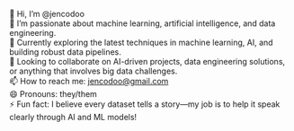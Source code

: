👋 Hi, I’m @jencodoo  
👀 I’m passionate about machine learning, artificial intelligence, and data engineering.  
🌱 Currently exploring the latest techniques in machine learning, AI, and building robust data pipelines.  
💞️ Looking to collaborate on AI-driven projects, data engineering solutions, or anything that involves big data challenges.  
📫 How to reach me: jencodoo@gmail.com  
😄 Pronouns: they/them  
⚡ Fun fact: I believe every dataset tells a story—my job is to help it speak clearly through AI and ML models!
